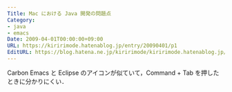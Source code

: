 ```yaml
---
Title: Mac における Java 開発の問題点
Category:
- java
- emacs
Date: 2009-04-01T00:00:00+09:00
URL: https://kiririmode.hatenablog.jp/entry/20090401/p1
EditURL: https://blog.hatena.ne.jp/kiririmode/kiririmode.hatenablog.jp/atom/entry/8454420450078213282
---
```



Carbon Emacs と Eclipse のアイコンが似ていて，Command + Tab を押したときに分かりにくい．
